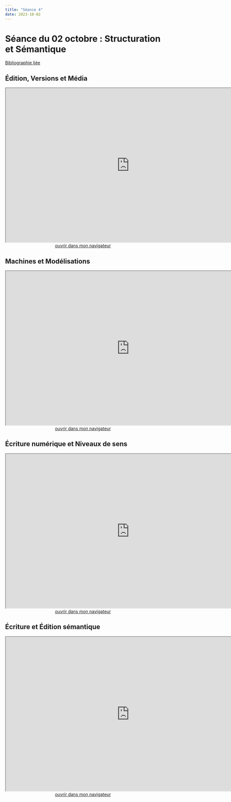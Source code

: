 ```yaml
--- 
title: "Séance 4"
date: 2023-10-02
---
```


# Séance du 02 octobre : Structuration et Sémantique

[Bibliographie liée](https://www.zotero.org/groups/5124082/fra3826-a2023/collections/P3ZC37LD)

## Édition, Versions et Média

<iframe src="https://mmellet.github.io/Enseignement-FRA3826_2023/slides/Seance-4-1.html" title="description"  height="500" width="800" allowfullscreen="allowfullscreen"></iframe>

<div style="text-align:center">
<a href="https://mmellet.github.io/Enseignement-FRA3826_2023/slides/Seance-4-1.html" target="_blank">ouvrir dans mon navigateur</a>
</div>

## Machines et Modélisations

<iframe src="https://mmellet.github.io/Enseignement-FRA3826_2023/slides/Seance-4-2.html" title="description"  height="500" width="800" allowfullscreen="allowfullscreen"></iframe>


<div style="text-align:center">
<a href="https://mmellet.github.io/Enseignement-FRA3826_2023/slides/Seance-4-2.html" target="_blank">ouvrir dans mon navigateur</a>
</div>


## Écriture numérique et Niveaux de sens

<iframe src="https://mmellet.github.io/Enseignement-FRA3826_2023/slides/Seance-4-3.html" title="description"  height="500" width="800" allowfullscreen="allowfullscreen"></iframe>


<div style="text-align:center">
<a href="https://mmellet.github.io/Enseignement-FRA3826_2023/slides/Seance-4-3.html" target="_blank">ouvrir dans mon navigateur</a>
</div>

## Écriture et Édition sémantique

<iframe src="https://mmellet.github.io/Enseignement-FRA3826_2023/slides/Seance-4-4.html" title="description"  height="500" width="800" allowfullscreen="allowfullscreen"></iframe>


<div style="text-align:center">
<a href="https://mmellet.github.io/Enseignement-FRA3826_2023/slides/Seance-4-4.html" target="_blank">ouvrir dans mon navigateur</a>
</div>
